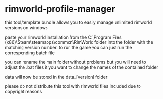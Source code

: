 # rimworld-profile-manager

this tool/template bundle allows you to easily manage unlimited rimworld versions on windows

paste your rimworld installation from the
C:\Program Files (x86)\Steam\steamapps\common\RimWorld
folder into the folder with the matching version number.
to run the game you can just run the corresponding batch file

you can rename the main folder without problems but you will
need to adjust the .bat files if you want to change the names
of the contained folder

data will now be stored in the data_[version] folder

please do not distribute this tool with rimworld files included due to copyright reasons
